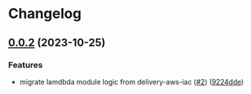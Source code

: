 # Changelog

## [0.0.2](https://github.com/defenseunicorns/terraform-aws-uds-lambda/compare/v0.0.1...v0.0.2) (2023-10-25)


### Features

* migrate lamdbda module logic from delivery-aws-iac ([#2](https://github.com/defenseunicorns/terraform-aws-uds-lambda/issues/2)) ([9224dde](https://github.com/defenseunicorns/terraform-aws-uds-lambda/commit/9224ddeb170b2cc2f66b7f9f081a873f133d2826))
